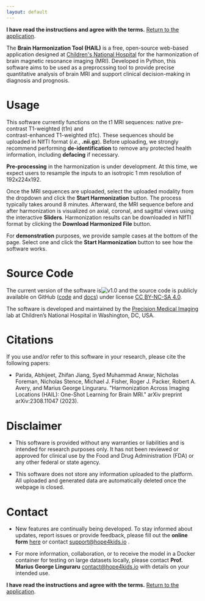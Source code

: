 ```yaml
---
layout: default
---
```


**I have read the instructions and agree with the terms.** [Return to the application](https://hail.hope4kids.io/).

The **Brain Harmonization Tool (HAIL)** is a free, open-source web-based application
designed at [Children's National Hospital](https://www.childrensnational.org/) 
for the harmonization of brain magnetic resonance imaging (MRI). 
Developed in Python, this software aims to be used as a preprocssing tool to provide precise quantitative analysis of brain MRI and support clinical decision-making in diagnosis and prognosis.  

# Usage

This software currently functions on the t1 MRI sequences: native pre-contrast T1-weighted (t1n) and  
contrast-enhanced T1-weighted (t1c). These sequences should be 
uploaded in NIfTI format (*i.e.*, **.nii.gz**). Before uploading, 
we strongly recommend performing **de-identification** to remove any protected 
health information, including **defacing** if necessary. 

**Pre-processing** in the harmonization is under development. At this time, 
we expect users to  resample the inputs to an isotropic 1 mm resolution of 192x224x192.  

Once the MRI sequences are uploaded, select the uploaded modality from the dropdown and click the **Start Harmonization** button. 
The process typically takes around 8 minutes. Afterward, the MRI 
sequence before and after harmonization is visualized on axial, coronal, and sagittal views using the interactive **Sliders**. Harmonization results can be downloaded in 
NIfTI format by clicking the **Download Harmonized File** button.  

For **demonstration** purposes, we provide sample cases at the bottom of the page. 
Select one and click the **Start Harmonization** button to see how the software works.  

# Source Code

The current version of the software is![v1.0](https://img.shields.io/badge/v1.0-brightgreen) 
and the source code is publicly available on GitHub 
([code](https://github.com/Precision-Medical-Imaging-Group/SegmenterApp-HAIL) and [docs](https://github.com/Precision-Medical-Imaging-Group/SegmenterApp-HAIL/hail.html)) 
under license [CC BY-NC-SA 4.0](https://creativecommons.org/licenses/by-nc-sa/4.0/). 

The software is developed and maintained by the [Precision Medical Imaging](https://research.childrensnational.org/labs/precision-medical) lab
at Children’s National Hospital in Washington, DC, USA.  

# Citations

If you use and/or refer to this software in your research, please cite the following papers: 

* Parida, Abhijeet, Zhifan Jiang, Syed Muhammad Anwar, Nicholas Foreman, Nicholas Stence, Michael J. Fisher, Roger J. Packer, Robert A. Avery, and Marius George Linguraru. "Harmonization Across Imaging Locations (HAIL): One-Shot Learning for Brain MRI." arXiv preprint arXiv:2308.11047 (2023).

# Disclaimer

* This software is provided without any warranties or liabilities and is intended for research purposes only. 
It has not been reviewed or approved for clinical use by the Food and Drug Administration (FDA) or any other federal or state agency. 

* This software does not store any information uploaded to the platform. 
All uploaded and generated data are automatically deleted once the webpage is closed. 

# Contact

* New features are continually being developed. To stay informed about updates, 
report issues or provide feedback, please fill out the 
**online form** [here](https://docs.google.com/forms/d/e/1FAIpQLSfkH4l3Dcd1qNnH_dLgbiUAQWGKeSAnbBr3ndMwD5yhoZ7Pfw/viewform) or contact [support@hope4kids.io](mailto:support@hope4kids.io) .   

* For more information, collaboration, or to receive the model in a Docker container 
for testing on large datasets locally, please contact 
**Prof. Marius George Linguraru** [contact@hope4kids.io](mailto:contact@hope4kids.io) with details on your intended use. 

**I have read the instructions and agree with the terms.** [Return to the application](https://hail.hope4kids.io/).

